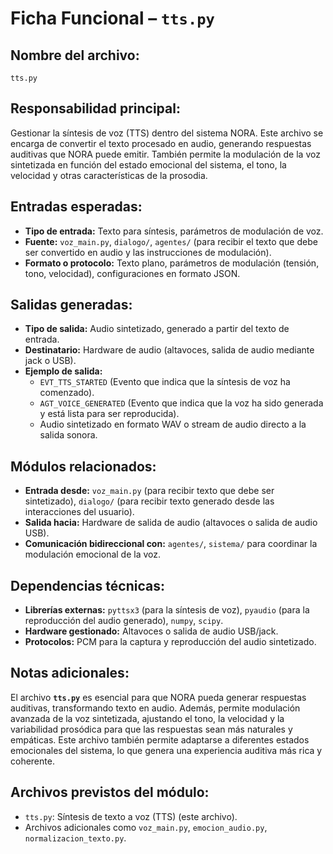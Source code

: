 # Ficha Funcional – `tts.py`

## Nombre del archivo:
`tts.py`

## Responsabilidad principal:
Gestionar la síntesis de voz (TTS) dentro del sistema NORA. Este archivo se encarga de convertir el texto procesado en audio, generando respuestas auditivas que NORA puede emitir. También permite la modulación de la voz sintetizada en función del estado emocional del sistema, el tono, la velocidad y otras características de la prosodia.

## Entradas esperadas:
- **Tipo de entrada:** Texto para síntesis, parámetros de modulación de voz.
- **Fuente:** `voz_main.py`, `dialogo/`, `agentes/` (para recibir el texto que debe ser convertido en audio y las instrucciones de modulación).
- **Formato o protocolo:** Texto plano, parámetros de modulación (tensión, tono, velocidad), configuraciones en formato JSON.

## Salidas generadas:
- **Tipo de salida:** Audio sintetizado, generado a partir del texto de entrada.
- **Destinatario:** Hardware de audio (altavoces, salida de audio mediante jack o USB).
- **Ejemplo de salida:**
  - `EVT_TTS_STARTED` (Evento que indica que la síntesis de voz ha comenzado).
  - `AGT_VOICE_GENERATED` (Evento que indica que la voz ha sido generada y está lista para ser reproducida).
  - Audio sintetizado en formato WAV o stream de audio directo a la salida sonora.

## Módulos relacionados:
- **Entrada desde:** `voz_main.py` (para recibir texto que debe ser sintetizado), `dialogo/` (para recibir texto generado desde las interacciones del usuario).
- **Salida hacia:** Hardware de salida de audio (altavoces o salida de audio USB).
- **Comunicación bidireccional con:** `agentes/`, `sistema/` para coordinar la modulación emocional de la voz.

## Dependencias técnicas:
- **Librerías externas:** `pyttsx3` (para la síntesis de voz), `pyaudio` (para la reproducción del audio generado), `numpy`, `scipy`.
- **Hardware gestionado:** Altavoces o salida de audio USB/jack.
- **Protocolos:** PCM para la captura y reproducción del audio sintetizado.

## Notas adicionales:
El archivo **`tts.py`** es esencial para que NORA pueda generar respuestas auditivas, transformando texto en audio. Además, permite modulación avanzada de la voz sintetizada, ajustando el tono, la velocidad y la variabilidad prosódica para que las respuestas sean más naturales y empáticas. Este archivo también permite adaptarse a diferentes estados emocionales del sistema, lo que genera una experiencia auditiva más rica y coherente.

## Archivos previstos del módulo:
- `tts.py`: Síntesis de texto a voz (TTS) (este archivo).
- Archivos adicionales como `voz_main.py`, `emocion_audio.py`, `normalizacion_texto.py`.
